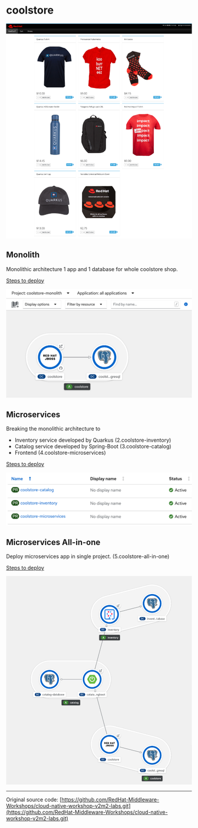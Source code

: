 # coolstore
![UI](images/coolstore-ui.png)

## Monolith 
Monolithic architecture 1 app and 1 database for whole coolstore shop.

[Steps to deploy](1.coolstore-monolith/README.md)

![monolith](images/monolith-project.png)

## Microservices
Breaking the monolithic architecture to 
- Inventory service developed by Quarkus (2.coolstore-inventory)
- Catalog service developed by Spring-Boot (3.coolstore-catalog)
- Frontend (4.coolstore-microservices)

[Steps to deploy](4.coolstore-microservices/README.md)

![projects](images/microservices-projects.png)

## Microservices All-in-one
Deploy microservices app in single project. (5.coolstore-all-in-one)

[Steps to deploy](5.coolstore-all-in-one/README.md)

![All-in-one](images/all-in-one-topology.png)

---
Original source code: [https://github.com/RedHat-Middleware-Workshops/cloud-native-workshop-v2m2-labs.git](https://github.com/RedHat-Middleware-Workshops/cloud-native-workshop-v2m2-labs.git)